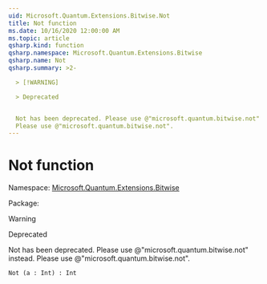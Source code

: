 ```yaml
---
uid: Microsoft.Quantum.Extensions.Bitwise.Not
title: Not function
ms.date: 10/16/2020 12:00:00 AM
ms.topic: article
qsharp.kind: function
qsharp.namespace: Microsoft.Quantum.Extensions.Bitwise
qsharp.name: Not
qsharp.summary: >2-

  > [!WARNING]

  > Deprecated


  Not has been deprecated. Please use @"microsoft.quantum.bitwise.not" instead.
  Please use @"microsoft.quantum.bitwise.not".
---
```


# Not function

Namespace: [Microsoft.Quantum.Extensions.Bitwise](xref:Microsoft.Quantum.Extensions.Bitwise)

Package: [](https://nuget.org/packages/)


> [!WARNING]
> Deprecated
Not has been deprecated. Please use @"microsoft.quantum.bitwise.not" instead.Please use @"microsoft.quantum.bitwise.not".

```Q#
Not (a : Int) : Int
```
